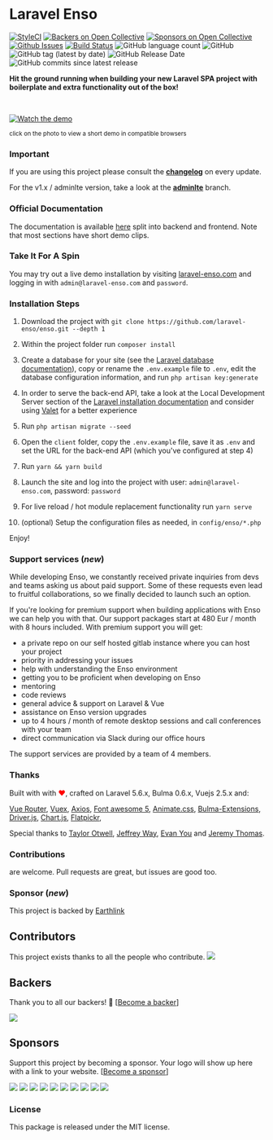 # Laravel Enso

[![StyleCI](https://styleci.io/repos/95136264/shield?branch=master)](https://styleci.io/repos/95136264)
[![Backers on Open Collective](https://opencollective.com/Enso/backers/badge.svg)](#backers) 
[![Sponsors on Open Collective](https://opencollective.com/Enso/sponsors/badge.svg)](#sponsors)
[![Github Issues](https://img.shields.io/github/issues/laravel-enso/enso)](https://github.com/laravel-enso/enso/issues)
[![Build Status](https://travis-ci.org/laravel-enso/Enso.svg?branch=master)](https://travis-ci.org/laravel-enso/Enso)
![GitHub language count](https://img.shields.io/github/languages/count/laravel-enso/enso)
![GitHub](https://img.shields.io/github/license/laravel-enso/enso)
![GitHub tag (latest by date)](https://img.shields.io/github/v/tag/laravel-enso/enso)
![GitHub Release Date](https://img.shields.io/github/release-date/laravel-enso/enso)
![GitHub commits since latest release](https://img.shields.io/github/commits-since/laravel-enso/enso/latest)


**Hit the ground running when building your new Laravel SPA project with boilerplate and extra functionality out of the box!**

&nbsp;

[![Watch the demo](https://laravel-enso.github.io/enso/screenshots/bulma_cap000_thumb.png)](https://laravel-enso.github.io/enso/videos/bulma_quick_walkthrough.webm)

<sup>click on the photo to view a short demo in compatible browsers</sup>

### Important

If you are using this project please consult the **[changelog](https://github.com/laravel-enso/Enso/blob/master/CHANGELOG.md)** on every update.

For the v1.x / adminlte version, take a look at the **[adminlte](https://github.com/laravel-enso/Enso/tree/adminlte)** branch.

### Official Documentation

The documentation is available [here](https://docs.laravel-enso.com) split into backend and frontend.
Note that most sections have short demo clips.

### Take It For A Spin

You may try out a live demo installation by visiting [laravel-enso.com](https://www.laravel-enso.com) 
and logging in with `admin@laravel-enso.com` and `password`. 

### Installation Steps

1. Download the project with `git clone https://github.com/laravel-enso/enso.git --depth 1`

2. Within the project folder run `composer install`

3. Create a database for your site (see the [Laravel database documentation](https://laravel.com/docs/6.x/database)), 
copy or rename the `.env.example` file to `.env`, 
edit the database configuration information, and run `php artisan key:generate`

4. In order to serve the back-end API, take a look at the Local Development Server section of the [Laravel installation documentation](https://laravel.com/docs/6.x/#installation)
and consider using [Valet](https://laravel.com/docs/6.x/valet) for a better experience

5. Run `php artisan migrate --seed`

6. Open the `client` folder, copy the `.env.example` file, save it as `.env` and set the URL 
for the back-end API (which you've configured at step 4)

7. Run `yarn && yarn build`

8. Launch the site and log into the project with user: `admin@laravel-enso.com`, password: `password`

9. For live reload / hot module replacement functionality run `yarn serve`

10. (optional) Setup the configuration files as needed, in `config/enso/*.php`


Enjoy!

### Support services (*new*)

While developing Enso, we constantly received private inquiries from devs and teams asking us about paid support. Some of these requests even lead to fruitful collaborations, so we finally decided to launch such an option.

If you're looking for premium support when building applications with Enso we can help you with that. Our support packages start at 480 Eur / month with 8 hours included. With premium support you will get:

- a private repo on our self hosted gitlab instance where you can host your project
- priority in addressing your issues
- help with understanding the Enso environment
- getting you to be proficient when developing on Enso
- mentoring 
- code reviews
- general advice & support on Laravel & Vue
- assistance on Enso version upgrades
- up to 4 hours / month of remote desktop sessions and call conferences with your team
- direct communication via Slack during our office hours

The support services are provided by a team of 4 members.

### Thanks

Built with with <span style="color:red"> &#10084;&#65039;</span>, crafted on Laravel 5.6.x, Bulma 0.6.x, Vuejs 2.5.x and:

[Vue Router](https://router.vuejs.org/en), [Vuex](https://vuex.vuejs.org/en/), [Axios](https://github.com/axios/axios),
[Font awesome 5](https://fontawesome.com), [Animate.css](https://daneden.github.io/animate.css/), 
[Bulma-Extensions](https://wikiki.github.io/bulma-extensions/overview), [Driver.js](https://kamranahmed.info/driver.js/),
[Chart.js](http://chartjs.org), [Flatpickr](https://chmln.github.io/flatpickr/), 

Special thanks to [Taylor Otwell](https://laravel.com/), [Jeffrey Way](https://laracasts.com), [Evan You](https://vuejs.org/) and [Jeremy Thomas](https://bulma.io).

### Contributions

are welcome. Pull requests are great, but issues are good too.

### Sponsor (*new*)

This project is backed by [Earthlink](https://www.earthlink.ro)

## Contributors

This project exists thanks to all the people who contribute. 
<a href="graphs/contributors"><img src="https://opencollective.com/Enso/contributors.svg?width=890&button=false" /></a>


## Backers

Thank you to all our backers! 🙏 [[Become a backer](https://opencollective.com/Enso#backer)]

<a href="https://opencollective.com/Enso#backers" target="_blank"><img src="https://opencollective.com/Enso/backers.svg?width=890"></a>


## Sponsors

Support this project by becoming a sponsor. Your logo will show up here with a link to your website. [[Become a sponsor](https://opencollective.com/Enso#sponsor)]

<a href="https://opencollective.com/Enso/sponsor/0/website" target="_blank"><img src="https://opencollective.com/Enso/sponsor/0/avatar.svg"></a>
<a href="https://opencollective.com/Enso/sponsor/1/website" target="_blank"><img src="https://opencollective.com/Enso/sponsor/1/avatar.svg"></a>
<a href="https://opencollective.com/Enso/sponsor/2/website" target="_blank"><img src="https://opencollective.com/Enso/sponsor/2/avatar.svg"></a>
<a href="https://opencollective.com/Enso/sponsor/3/website" target="_blank"><img src="https://opencollective.com/Enso/sponsor/3/avatar.svg"></a>
<a href="https://opencollective.com/Enso/sponsor/4/website" target="_blank"><img src="https://opencollective.com/Enso/sponsor/4/avatar.svg"></a>
<a href="https://opencollective.com/Enso/sponsor/5/website" target="_blank"><img src="https://opencollective.com/Enso/sponsor/5/avatar.svg"></a>
<a href="https://opencollective.com/Enso/sponsor/6/website" target="_blank"><img src="https://opencollective.com/Enso/sponsor/6/avatar.svg"></a>
<a href="https://opencollective.com/Enso/sponsor/7/website" target="_blank"><img src="https://opencollective.com/Enso/sponsor/7/avatar.svg"></a>
<a href="https://opencollective.com/Enso/sponsor/8/website" target="_blank"><img src="https://opencollective.com/Enso/sponsor/8/avatar.svg"></a>
<a href="https://opencollective.com/Enso/sponsor/9/website" target="_blank"><img src="https://opencollective.com/Enso/sponsor/9/avatar.svg"></a>


### License

This package is released under the MIT license.
